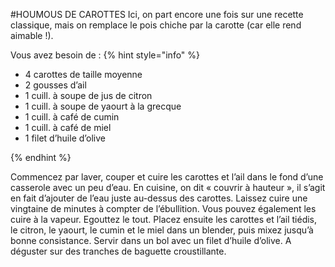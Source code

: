 #HOUMOUS DE CAROTTES
Ici, on part encore une fois sur une recette classique, mais on remplace le pois chiche par la carotte (car elle rend aimable !).

Vous avez besoin de :
{% hint style="info" %}

* 4 carottes de taille moyenne
* 2 gousses d’ail
* 1 cuill. à soupe de jus de citron
* 1 cuill. à soupe  de yaourt à la grecque
* 1 cuill. à café de cumin
* 1 cuill. à café  de miel
* 1 filet d’huile d’olive

{% endhint %}


Commencez par laver, couper et cuire les carottes et l’ail dans le fond d’une casserole avec un peu d’eau. En cuisine, on dit « couvrir à hauteur », il s’agit en fait d’ajouter de l’eau juste au-dessus des carottes. Laissez cuire une vingtaine de minutes à compter de l’ébullition. Vous pouvez également les cuire à la vapeur. Egouttez le tout. Placez ensuite les carottes et l’ail tiédis, le citron, le yaourt, le cumin et le miel dans un blender, puis mixez jusqu’à bonne consistance. Servir dans un bol avec un filet d’huile d’olive. A déguster sur des tranches de baguette croustillante.
